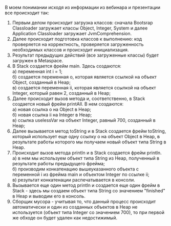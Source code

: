 
В моем понимании исходя из информации из вебинара и презентации все происходит так:

1. Первым делом происходит загрузка классов: сначала Bootsrap Classloader загружает классы Object, Integer, System и далее Application Classloader загружает JvmComprehension.
2. Далее происходит подготовка классов к выполнению: код проверяется на корректность, проверяется загруженность необходимых классов и происходит инициализация.
3. Результат предыдущих действий (все загруженные классы) будет загружен в Metaspace.
4. В Stack создается фрейм main. Здесь создаются:\
	а) переменная int i = 1;\
	б) создается переменная o, которая является ссылкой на объект Object, созданный в Heap;\
	в) создается переменная ii, которая является ссылкой на объект Integer, который равен 2, созданный в Heap;
5. Далее происходит вызов метода и, соответственно, в Stack создается новый фрейм printAll. В нем создаются:\
	а) новая ссылка o на Object в Heap;\
	б) новая ссылка ii на Integer в Heap;\
	в) ссылка uselessVar на объект Integer, равный 700, созданный в Heap;
6. Далее вызывается метод toString и в Stack создается фрейм toString, который использует еще одну ссылку o на объект Object в Heap, в результате работы которого мы получаем новый объект типа String в Heap.
7. Происходит вызов метода println и в Stack создается фрейм println.\
	а) в нем мы используем объект типа String из Heap, полученный в результате работы предыдущего фрейма;\
	б) производим конкатенацию  вышеуказанного объекта с переменной i из фрейма main и объектом Integer по ссылке ii;\
	в) результат конкатенации распечатывается в консоли.
8. Вызывается еще один метод println и создается еще один фрейм в Stack - здесь мы создаем объект типа String со значением "finished" в Heap и выводим его в консоль.
9. Сборщик мусора - учитывая то, что данный процесс происходит автоматически и один из созданных объектов в Heap не используется (объект типа Integer со значением 700), то при первой же обходе он будет удален как недостижимый.
